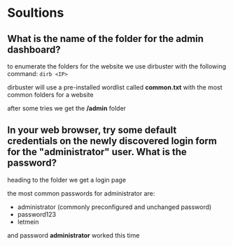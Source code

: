 # Soultions 

## What is the name of the folder for the admin dashboard?

to enumerate the folders for the website we use dirbuster with the following command: `dirb <IP>` 

dirbuster will use a pre-installed wordlist called **common.txt** with the most common folders for a website

after some tries we get the **/admin** folder

## In your web browser, try some default credentials on the newly discovered login form for the "administrator" user. What is the password?

heading to the folder we get a login page

the most common passwords for administrator are:
- administrator (commonly preconfigured and unchanged password)
- password123
- letmein

and password **administrator** worked this time

